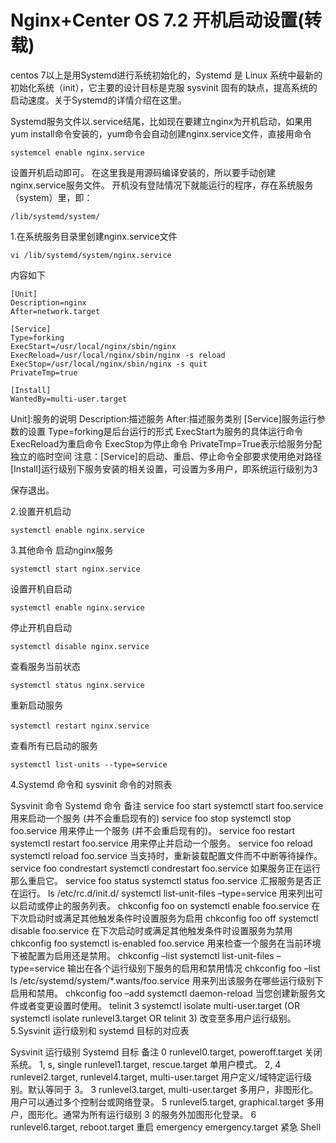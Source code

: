 # Nginx+Center OS 7.2 开机启动设置(转载)
centos 7以上是用Systemd进行系统初始化的，Systemd 是 Linux 系统中最新的初始化系统（init），它主要的设计目标是克服 sysvinit 固有的缺点，提高系统的启动速度。关于Systemd的详情介绍在这里。

Systemd服务文件以.service结尾，比如现在要建立nginx为开机启动，如果用yum install命令安装的，yum命令会自动创建nginx.service文件，直接用命令
```
systemcel enable nginx.service
```
设置开机启动即可。
在这里我是用源码编译安装的，所以要手动创建nginx.service服务文件。
开机没有登陆情况下就能运行的程序，存在系统服务（system）里，即：
```
/lib/systemd/system/
```
1.在系统服务目录里创建nginx.service文件
```
vi /lib/systemd/system/nginx.service
```
内容如下
```
[Unit]
Description=nginx
After=network.target
  
[Service]
Type=forking
ExecStart=/usr/local/nginx/sbin/nginx
ExecReload=/usr/local/nginx/sbin/nginx -s reload
ExecStop=/usr/local/nginx/sbin/nginx -s quit
PrivateTmp=true
  
[Install]
WantedBy=multi-user.target
```
Unit]:服务的说明
Description:描述服务
After:描述服务类别
[Service]服务运行参数的设置
Type=forking是后台运行的形式
ExecStart为服务的具体运行命令
ExecReload为重启命令
ExecStop为停止命令
PrivateTmp=True表示给服务分配独立的临时空间
注意：[Service]的启动、重启、停止命令全部要求使用绝对路径
[Install]运行级别下服务安装的相关设置，可设置为多用户，即系统运行级别为3

保存退出。



2.设置开机启动
```
systemctl enable nginx.service
```
3.其他命令
启动nginx服务
```
systemctl start nginx.service
```
设置开机自启动

```
systemctl enable nginx.service
```
停止开机自启动
```
systemctl disable nginx.service
```
查看服务当前状态
```
systemctl status nginx.service
```
重新启动服务
```
systemctl restart nginx.service　
```
查看所有已启动的服务
```
systemctl list-units --type=service
```

4.Systemd 命令和 sysvinit 命令的对照表

Sysvinit 命令	Systemd 命令	备注
service foo start	systemctl start foo.service	用来启动一个服务 (并不会重启现有的)
service foo stop	systemctl stop foo.service	用来停止一个服务 (并不会重启现有的)。
service foo restart	systemctl restart foo.service	用来停止并启动一个服务。
service foo reload	systemctl reload foo.service	当支持时，重新装载配置文件而不中断等待操作。
service foo condrestart	systemctl condrestart foo.service	如果服务正在运行那么重启它。
service foo status	systemctl status foo.service	汇报服务是否正在运行。
ls /etc/rc.d/init.d/	systemctl list-unit-files –type=service	用来列出可以启动或停止的服务列表。
chkconfig foo on	systemctl enable foo.service	在下次启动时或满足其他触发条件时设置服务为启用
chkconfig foo off	systemctl disable foo.service	在下次启动时或满足其他触发条件时设置服务为禁用
chkconfig foo	systemctl is-enabled foo.service	用来检查一个服务在当前环境下被配置为启用还是禁用。
chkconfig –list	systemctl list-unit-files –type=service	输出在各个运行级别下服务的启用和禁用情况
chkconfig foo –list	ls /etc/systemd/system/*.wants/foo.service	用来列出该服务在哪些运行级别下启用和禁用。
chkconfig foo –add	systemctl daemon-reload	当您创建新服务文件或者变更设置时使用。
telinit 3	systemctl isolate multi-user.target (OR systemctl isolate runlevel3.target OR telinit 3)	改变至多用户运行级别。
5.Sysvinit 运行级别和 systemd 目标的对应表

Sysvinit 运行级别	Systemd 目标	备注
0	runlevel0.target, poweroff.target	关闭系统。
1, s, single	runlevel1.target, rescue.target	单用户模式。
2, 4	runlevel2.target, runlevel4.target, multi-user.target	用户定义/域特定运行级别。默认等同于 3。
3	runlevel3.target, multi-user.target	多用户，非图形化。用户可以通过多个控制台或网络登录。
5	runlevel5.target, graphical.target	多用户，图形化。通常为所有运行级别 3 的服务外加图形化登录。
6	runlevel6.target, reboot.target	重启
emergency	emergency.target	紧急 Shell





